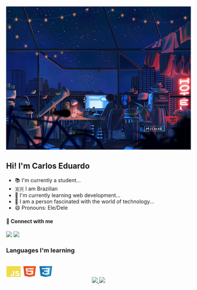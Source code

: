 
![homem-do-computador](https://github.com/Crldudu/crldudu/blob/main/16037185985be0d4215118849898.gif)


## Hi! I'm Carlos Eduardo
- 📚 I'm currently a student...
- :brazil: I am Brazilian
- 🌱 I'm currently learning web development...
- 💬 I am a person fascinated with the world of technology...
- 😄 Pronouns: Ele/Dele

#### 💌 Connect with me

  <div style="display: inline-block">
    <a href ="mailto:contato.carloseduardordg@gmail.com"><img src="https://img.shields.io/badge/-Gmail-%23333?style=for-the-badge&logo=gmail&logoColor=white" target="_blank"></a>
    <a href="https://www.linkedin.com/in/carlos-eduardo-13119b223/" target="_blank"><img src="https://img.shields.io/badge/-LinkedIn-%230077B5?style=for-the-badge&logo=linkedin&logoColor=white" target="_blank"></a> 
  </div>

### Languages I'm learning

<div style="display: inline-block"> <br>
<img align="center" alt="Dudu-Js" height="30" width="40" src="https://raw.githubusercontent.com/devicons/devicon/master/icons/javascript/javascript-plain.svg">
<img align="center" alt="Dudu-HTML" height="30" width="40" src="https://raw.githubusercontent.com/devicons/devicon/master/icons/html5/html5-original.svg">
<img align="center" alt="Dudu-CSS" height="30" width="40" src="https://raw.githubusercontent.com/devicons/devicon/master/icons/css3/css3-original.svg">
</div>

<div align="center">
  <a href="https://github.com/crldudu">
  <img height="180em" src="https://github-readme-stats.vercel.app/api?username=crldudu&show_icons=true&theme=dracula&include_all_commits=true&count_private=true"/>
  <img height="180em" src="https://github-readme-stats.vercel.app/api/top-langs/?username=crldudu&layout=compact&langs_count=7&theme=dracula"/>
</div>
